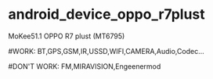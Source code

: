 # android_device_oppo_r7plust

MoKee51.1 OPPO R7 plust (MT6795)

#WORK:
BT,GPS,GSM,IR,USSD,WIFI,CAMERA,Audio,Codec...

#DON'T WORK:
FM,MIRAVISION,Engeenermod


